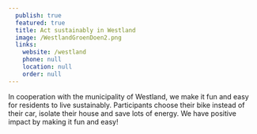 ```yaml
---
  publish: true
  featured: true
  title: Act sustainably in Westland 
  image: /WestlandGroenDoen2.png
  links: 
    website: /westland
    phone: null
    location: null
    order: null
---
```


In cooperation with the municipality of Westland, we make it fun and easy for residents to live sustainably. Participants choose their bike instead of their car, isolate their house and save lots of energy. We have positive impact by making it fun and easy!
